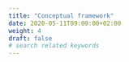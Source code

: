 ```yaml
---
title: "Conceptual framework"
date: 2020-05-11T09:00:00+02:00
weight: 4
draft: false
# search related keywords
---
```

